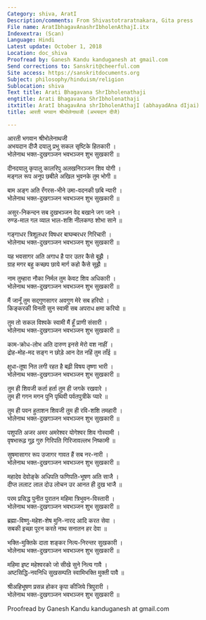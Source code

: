 ```yaml
---
Category: shiva, AratI
Description/comments: From Shivastotraratnakara, Gita press
File name: AratIbhagavAnashrIbholenAthajI.itx
Indexextra: (Scan)
Language: Hindi
Latest update: October 1, 2018
Location: doc_shiva
Proofread by: Ganesh Kandu kanduganesh at gmail.com
Send corrections to: Sanskrit@cheerful.com
Site access: https://sanskritdocuments.org
Subject: philosophy/hinduism/religion
Sublocation: shiva
Text title: Arati Bhagavana ShrIbholenathaji
engtitle: Arati Bhagavana ShrIbholenathaji
itxtitle: AratI bhagavAna shrIbholenAthajI (abhayadAna dIjai)
title: आरती भगवान श्रीभोलेनाथजी (अभयदान दीजै)

---
```

  
 आरती भगवान श्रीभोलेनाथजी   
अभयदान दीजै दयालु प्रभु सकल सृष्टिके हितकारी ।  
भोलेनाथ भक्त-दुखगञ्जन भवभञ्जन शुभ सुखकारी ॥  
  
दीनदयालु कृपालु कालरिपु अलखनिरञ्जन शिव योगी ।  
मङ्गल रूप अनूप छबीले अखिल भुवनके तुम भोगी ॥  
  
बाम अङ्ग अति रँगरस-भीने उमा-वदनकी छबि न्यारी ।  
भोलेनाथ भक्त-दुखगञ्जन भवभञ्जन शुभ सुखकारी ॥  
  
असुर-निकन्दन सब दुखभञ्जन वेद बखाने जग जाने ।  
रुण्ड-माल गल व्याल भाल-शशि नीलकण्ठ शोभा साने ॥  
  
गङ्गाधर त्रिशूलधर विषधर बाघम्बरधर गिरिचारी ।  
भोलेनाथ भक्त-दुखगञ्जन भवभञ्जन शुभ सुखकारी ॥  
  
यह भवसागर अति अगाध है पार उतर कैसे बूझै ।  
ग्राह मगर बहु कच्छप छाये मार्ग कहो कैसे सूझै ॥  
  
नाम तुम्हारा नौका निर्मल तुम केवट शिव अधिकारी ।  
भोलेनाथ भक्त-दुखगञ्जन भवभञ्जन शुभ सुखकारी ॥  
  
मैं जानूँ तुम सद्गुणसागर अवगुण मेरे सब हरियो ।  
किङ्करकी विनती सुन स्वामी सब अपराध क्षमा करियो ॥  
  
तुम तो सकल विश्वके स्वामी मैं हूँ प्राणी संसारी ।  
भोलेनाथ भक्त-दुखगञ्जन भवभञ्जन शुभ सुखकारी ॥  
  
काम-क्रोध-लोभ अति दारुण इनसे मेरो वश नाहीं ।  
द्रोह-मोह-मद सङ्ग न छोड़े आन देत नहिं तुम ताँई ॥  
  
क्षुधा-तूषा नित लगी रहत है बढ़ी विषय तृष्णा भारी ।  
भोलेनाथ भक्त-दुखगञ्जन भवभञ्जन शुभ सुखकारी ॥  
  
तुम ही शिवजी कर्ता हर्ता तुम ही जगके रखवारे ।  
तुम ही गगन मगन पुनि पृथिवी पर्वतपुत्रीके प्यारे ॥  
  
तुम ही पवन हुताशन शिवजी तुम ही रवि-शशि तमहारी ।  
भोलेनाथ भक्त-दुखगञ्जन भवभञ्जन शुभ सुखकारी ॥  
  
पशुपति अजर अमर अमरेश्वर योगेश्वर शिव गोस्वामी ।  
वृषभारूढ़ गूढ़ गुरु गिरिपति गिरिजावल्लभ निष्कामी ॥  
  
सुषमासागर रूप उजागर गावत हैं सब नर-नारी ।  
भोलेनाथ भक्त-दुखगञ्जन भवभञ्जन शुभ सुखकारी ॥  
  
महादेव देवोङ्के अधिपति फणिपति-भूषण अति साजै ।  
दीप्त ललाट लाल दोउ लोचन उर आनत ही दुख भाजै ॥  
  
परम प्रसिद्ध पुनीत पुरातन महिमा त्रिभुवन-विस्तारी ।  
भोलेनाथ भक्त-दुखगञ्जन भवभञ्जन शुभ सुखकारी ॥  
  
ब्रह्मा-विष्णु-महेश-शेष मुनि-नारद आदि करत सेवा ।  
सबकी इच्छा पूरन करते नाथ सनातन हर देवा ॥  
  
भक्ति-मुक्तिके दाता शङ्कर नित्य-निरन्तर सुखकारी ।  
भोलेनाथ भक्त-दुखगञ्जन भवभञ्जन शुभ सुखकारी ॥  
  
महिमा इष्ट महेश्वरको जो सीखे सुने नित्य गावै ।  
अष्टसिद्धि-नवनिधि सुखसम्पति स्वामिभक्ति मुक्ती पावै ॥  
  
श्रीअहिभूषण प्रसन्न होकर कृपा कीजिये त्रिपुरारी ।  
भोलेनाथ भक्त-दुखगञ्जन भवभञ्जन शुभ सुखकारी ॥  
  
  
Proofread by Ganesh Kandu kanduganesh at gmail.com  
  
